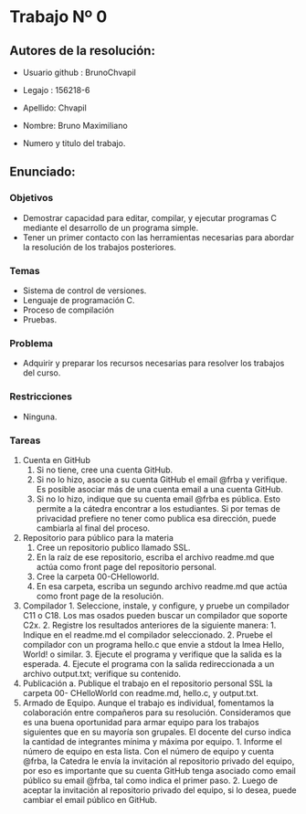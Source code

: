 # Trabajo Nº 0

## Autores de la resolución:

- Usuario github : BrunoChvapil

- Legajo : 156218-6

- Apellido: Chvapil

- Nombre: Bruno Maximiliano

- Numero y titulo del trabajo.

## Enunciado:

### Objetivos

- Demostrar capacidad para editar, compilar, y ejecutar programas C mediante el desarrollo de un programa simple.
- Tener un primer contacto con las herramientas necesarias para abordar la resolución de los trabajos posteriores.

### Temas
- Sistema de control de versiones.
- Lenguaje de programación C.
- Proceso de compilación
- Pruebas.

### Problema

- Adquirir y preparar los recursos necesarias para resolver los trabajos del curso.

### Restricciones

- Ninguna.

### Tareas

1. Cuenta en GitHub
    1. Si no tiene, cree una cuenta GitHub. 
    2. Si no lo hizo, asocie a su cuenta GitHub el email @frba y verifique. Es posible asociar más de una cuenta email a una cuenta GitHub.
    3. Si no lo hizo, indique que su cuenta email @frba es pública. Esto permite a la cátedra encontrar a los estudiantes. Si por temas de privacidad prefiere no              tener como publica esa dirección, puede cambiarla al final del proceso.
2. Repositorio para público para la materia
    1. Cree un repositorio publico llamado SSL.
    2. En la raíz de ese repositorio, escriba el archivo readme.md que actúa como front page del repositorio personal.
    3. Cree la carpeta 00-CHelloworld.
    4. En esa carpeta, escriba un segundo archivo readme.md que actúa como front page de la resolución.
3. Compilador
        1.	Seleccione, instale, y configure, y pruebe un compilador C11 o C18. Los mas osados pueden buscar un compilador que soporte C2x.
        2.	Registre los resultados anteriores de la siguiente manera:
          1.	Indique en el readme.md el compilador seleccionado.
          2.	Pruebe el compilador con un programa hello.c que envie a stdout la lmea Hello, World! o similar.
          3.	Ejecute el programa y verifique que la salida es la esperada. 
          4.	Ejecute el programa con la salida redireccionada a un archivo output.txt; verifique su contenido.
4.	Publicación
        a.	Publique el trabajo en el repositorio personal SSL la carpeta 00- CHelloWorld con readme.md, hello.c, y output.txt.
5. Armado de Equipo.
          Aunque el trabajo es individual, fomentamos la colaboración entre compañeros para su resolución. Consideramos que es una buena oportunidad para armar equipo           para los trabajos siguientes que en su mayoría son grupales. El docente del curso indica la cantidad de integrantes mínima y máxima por equipo.
        1.	Informe el número de equipo en esta lista.
            Con el número de equipo y cuenta @frba, la Catedra le envía la invitación al repositorio privado del equipo, por eso es importante que su cuenta GitHub                 tenga asociado como email público su email @frba, tal como indica el primer paso.
        2.	Luego de aceptar la invitación al repositorio privado del equipo, si lo desea, puede cambiar el email público en GitHub.
